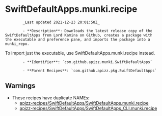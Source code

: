 # SwiftDefaultApps.munki.recipe

            _Last updated 2021-12-23 20:01:50Z_

            - **Description**: Downloads the latest release copy of the SwiftDefaultApps from Lord Kamina on Github, creates a package with the executable and preference pane, and imports the package into a munki_repo.

To import just the executable, use SwiftDefaultApps.munki.recipe instead.

            - **Identifier**: `com.github.apizz.munki.SwiftDefaultApps`

            - **Parent Recipes**: `com.github.apizz.pkg.SwiftDefaultApps`


## Warnings

- These recipes have duplicate NAMEs:
    - [apizz-recipes/SwiftDefaultApps/SwiftDefaultApps.munki.recipe](/autopkg-dupe-tracker/apizz-recipes/SwiftDefaultApps/SwiftDefaultApps.munki.recipe)
    - [apizz-recipes/SwiftDefaultApps/SwiftDefaultApps_CLI.munki.recipe](/autopkg-dupe-tracker/apizz-recipes/SwiftDefaultApps/SwiftDefaultApps_CLI.munki.recipe)